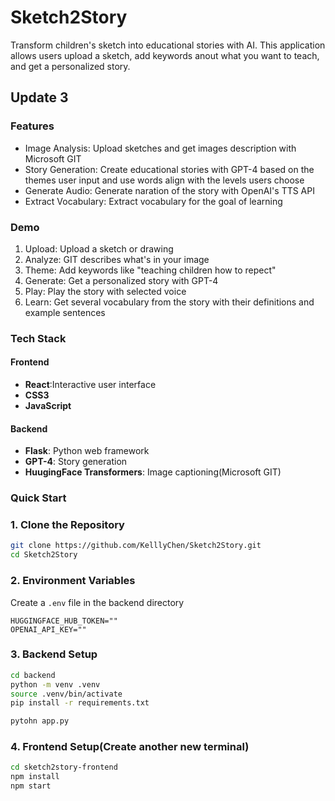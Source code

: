 # Sketch2Story
Transform children's sketch into educational stories with AI. This application allows users upload a sketch, add keywords anout what you want to teach, and get a personalized story.
## Update 3
### Features
- Image Analysis: Upload sketches and get images description with Microsoft GIT
- Story Generation: Create educational stories with GPT-4 based on the themes user input and use words align with the levels users choose
- Generate Audio: Generate naration of the story with OpenAI's TTS API
- Extract Vocabulary: Extract vocabulary for the goal of learning 

### Demo
1. Upload: Upload a sketch or drawing
2. Analyze: GIT describes what's in your image
3. Theme: Add keywords like "teaching children how to repect"
4. Generate: Get a personalized story with GPT-4
5. Play: Play the story with selected voice
6. Learn: Get several vocabulary from the story with their definitions and example sentences 

### Tech Stack
#### Frontend
- **React**:Interactive user interface
- **CSS3**
- **JavaScript**
#### Backend
- **Flask**: Python web framework
- **GPT-4**: Story generation
- **HuugingFace Transformers**: Image captioning(Microsoft GIT)

### Quick Start
### 1. Clone the Repository
```bash
git clone https://github.com/KelllyChen/Sketch2Story.git
cd Sketch2Story
```

### 2. Environment Variables
Create a `.env` file in the backend directory
```.env
HUGGINGFACE_HUB_TOKEN=""
OPENAI_API_KEY=""
```

### 3. Backend Setup
```bash
cd backend
python -m venv .venv
source .venv/bin/activate
pip install -r requirements.txt
```
```bash
pytohn app.py
```

### 4. Frontend Setup(Create another new terminal)
```bash
cd sketch2story-frontend
npm install
npm start
```







